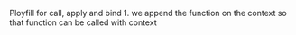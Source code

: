 Ployfill for call, apply and bind
    1. we append the function on the context so that function can be called with context 